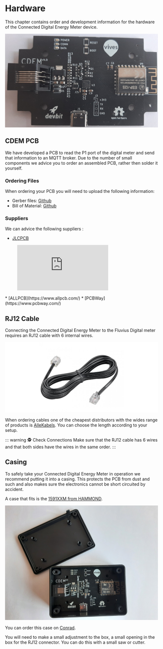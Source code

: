 # Hardware

This chapter contains order and development information for the hardware of the Connected Digital Energy Meter device.

![IMAGE](./images/pcb.jpg)

## CDEM PCB

We have developed a PCB to read the P1 port of the digital meter and send that information to an MQTT broker. Due to the number of small components we advice you to order an assembled PCB, rather then solder it yourself.

### Ordering Files

When ordering your PCB you will need to upload the following information:

* Gerber files: [Github](https://github.com/connected-digital-energy-meter/cdem-hardware/tree/master/gerber)
* Bill of Material: [Github](https://github.com/connected-digital-energy-meter/cdem-hardware/tree/master/assembly)

### Suppliers

We can advice the following suppliers :

* [JLCPCB](https://jlcpcb.com/)
<figure class="video_container">
  <iframe src="https://jlcpcb.com/video/place.v2.mp4" frameborder="0" allowfullscreen="true"> </iframe>
</figure>
* [ALLPCB](https://www.allpcb.com/)
* [PCBWay](https://www.pcbway.com/)

## RJ12 Cable

Connecting the Connected Digital Energy Meter to the Fluvius Digital meter requires an RJ12 cable with 6 internal wires.

![RJ12 Cable](./images/rj12_cable.jpg)

When ordering cables one of the cheapest distributors with the wides range of products is [AlleKabels](https://www.allekabels.nl/rj12-kabel/7400/1181351/telefoonkabel-rj12.html). You can choose the length according to your setup.

::: warning 🕵️ Check Connections
Make sure that the RJ12 cable has 6 wires and that both sides have the wires in the same order.
:::

## Casing

To safely take your Connected Digital Energy Meter in operation we recommend putting it into a casing. This protects the PCB from dust and such and also makes sure the electronics cannot be short circuited by accident.

A case that fits is the [1591XXM from HAMMOND](http://www.hammondmfg.com/pdf/1591XXM.pdf).

![IMAGE](./images/box.jpg)

You can order this case on [Conrad](https://www.conrad.be/p/hammond-electronics-1591xxmsbk-1591xxmsbk-universele-behuizing-85-x-56-x-25-abs-zwart-1-stuks-485622).

You will need to make a small adjustment to the box, a small opening in the box for the RJ12 connector. You can do this with a small saw or cutter.